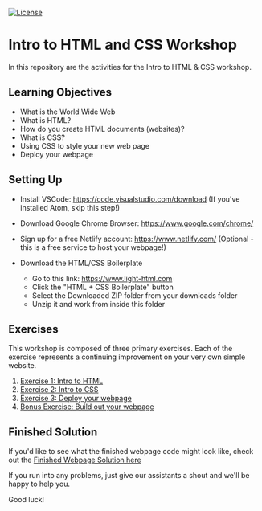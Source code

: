 [![License](https://img.shields.io/badge/License-CC0-green.svg)](https://creativecommons.org/publicdomain/zero/1.0/)

# Intro to HTML and CSS Workshop

In this repository are the activities for the Intro to HTML &amp; CSS workshop. 

## Learning Objectives
- What is the World Wide Web
- What is HTML?
- How do you create HTML documents (websites)?
- What is CSS?
- Using CSS to style your new web page
- Deploy your webpage

## Setting Up

- Install VSCode: https://code.visualstudio.com/download (If you've installed Atom, skip this step!)
- Download Google Chrome Browser: https://www.google.com/chrome/ 
- Sign up for a free Netlify account: https://www.netlify.com/ (Optional - this is a free service to host your webpage!)

- Download the HTML/CSS Boilerplate
  * Go to this link: https://www.light-html.com 
  * Click the "HTML + CSS Boilerplate" button
  * Select the Downloaded ZIP folder from your downloads folder
  * Unzip it and work from inside this folder

## Exercises

This workshop is composed of three primary exercises. Each of the exercise represents a continuing improvement on your very own simple website.
1) [Exercise 1: Intro to HTML](https://github.com/natasjja/intro-to-html-and-css/blob/master/exercise1.md)
2) [Exercise 2: Intro to CSS](https://github.com/natasjja/intro-to-html-and-css/blob/master/exercise2.md)
3) [Exercise 3: Deploy your webpage](https://github.com/natasjja/intro-to-html-and-css/blob/master/exercise3.md)
4) [Bonus Exercise: Build out your webpage](https://github.com/natasjja/intro-to-html-and-css/blob/master/bonusexercise.md)


## Finished Solution

If you'd like to see what the finished webpage code might look like, check out the [Finished Webpage Solution here](https://github.com/natasjja/intro-to-html-and-css/blob/master/finished-solution)


If you run into any problems, just give our assistants a shout and we'll be happy to help you.

Good luck!
